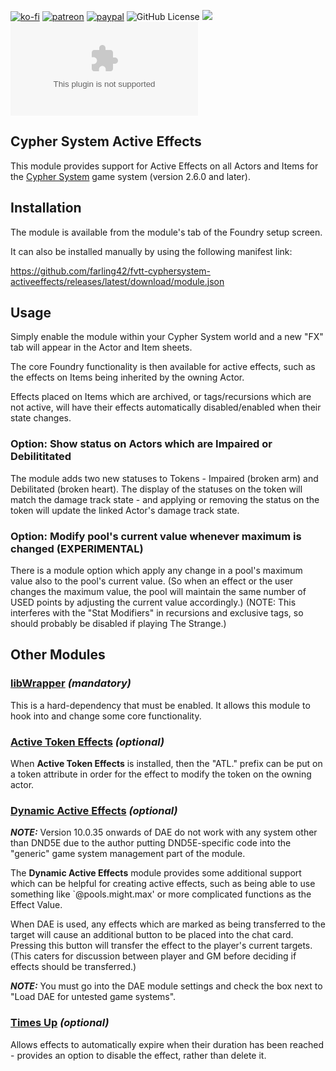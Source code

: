 [![ko-fi](https://img.shields.io/badge/Ko--Fi-farling-success)](https://ko-fi.com/farling)
[![patreon](https://img.shields.io/badge/Patreon-amusingtime-success)](https://patreon.com/amusingtime)
[![paypal](https://img.shields.io/badge/Paypal-farling-success)](https://paypal.me/farling)
![GitHub License](https://img.shields.io/github/license/farling42/fvtt-cyphersystem-activeeffects)
![](https://img.shields.io/badge/Foundry-v11-informational)
![Latest Release Download Count](https://img.shields.io/github/downloads/farling42/fvtt-cyphersystem-activeeffects/latest/module.zip)

## Cypher System Active Effects

This module provides support for Active Effects on all Actors and Items for the [Cypher System](https://foundryvtt.com/packages/cyphersystem) game system (version 2.6.0 and later).

## Installation

The module is available from the module's tab of the Foundry setup screen.

It can also be installed manually by using the following manifest link:

https://github.com/farling42/fvtt-cyphersystem-activeeffects/releases/latest/download/module.json

## Usage

Simply enable the module within your Cypher System world and a new "FX" tab will appear in the Actor and Item sheets.

The core Foundry functionality is then available for active effects, such as the effects on Items being inherited by the owning Actor.

Effects placed on Items which are archived, or tags/recursions which are not active, will have their effects automatically disabled/enabled when their state changes.

### Option: Show status on Actors which are Impaired or Debilititated

The module adds two new statuses to Tokens - Impaired (broken arm) and Debilitated (broken heart). The display of the statuses on the token will match the damage track state - and applying or removing the status on the token will update the linked Actor's damage track state.

### Option: Modify pool's current value whenever maximum is changed (EXPERIMENTAL)

There is a module option which apply any change in a pool's maximum value also to the pool's current value. (So when an effect or the user changes the maximum value, the pool will maintain the same number of USED points by adjusting the current value accordingly.)
(NOTE: This interferes with the "Stat Modifiers" in recursions and exclusive tags, so should probably be disabled if playing The Strange.)

## Other Modules

### [libWrapper](https://foundryvtt.com/packages/lib-wrapper) _(mandatory)_

This is a hard-dependency that must be enabled. It allows this module to hook into and change some core functionality.

### [Active Token Effects](https://foundryvtt.com/packages/ATL) _(optional)_

When **Active Token Effects** is installed, then the "ATL." prefix can be put on a token attribute in order for the effect to modify the token on the owning actor.

### [Dynamic Active Effects](https://foundryvtt.com/packages/dae) _(optional)_

_**NOTE:**_ Version 10.0.35 onwards of DAE do not work with any system other than DND5E due to the author putting DND5E-specific code into the "generic" game system management part of the module.

The **Dynamic Active Effects** module provides some additional support which can be helpful for creating active effects, such as being able to use something like `@pools.might.max' or more complicated functions as the Effect Value.

When DAE is used, any effects which are marked as being transferred to the target will cause an additional button to be placed into the chat card. Pressing this button will transfer the effect to the player's current targets. (This caters for discussion between player and GM before deciding if effects should be transferred.)

_**NOTE:**_ You must go into the DAE module settings and check the box next to "Load DAE for untested game systems".


### [Times Up](https://foundryvtt.com/packages/times-up) _(optional)_

Allows effects to automatically expire when their duration has been reached - provides an option to disable the effect, rather than delete it.
